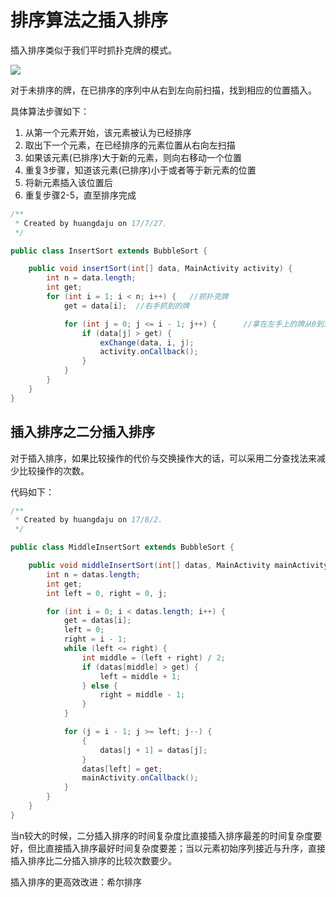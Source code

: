 # 排序算法之插入排序

插入排序类似于我们平时抓扑克牌的模式。

![](http://images2015.cnblogs.com/blog/739525/201603/739525-20160329094816957-1860272498.jpg)

对于未排序的牌，在已排序的序列中从右到左向前扫描，找到相应的位置插入。

具体算法步骤如下：

1. 从第一个元素开始，该元素被认为已经排序
2. 取出下一个元素，在已经排序的元素位置从右向左扫描
3. 如果该元素\(已排序\)大于新的元素，则向右移动一个位置
4. 重复3步骤，知道该元素\(已排序\)小于或者等于新元素的位置
5. 将新元素插入该位置后
6. 重复步骤2-5，直至排序完成

```java
/**
 * Created by huangdaju on 17/7/27.
 */

public class InsertSort extends BubbleSort {

    public void insertSort(int[] data, MainActivity activity) {
        int n = data.length;
        int get;
        for (int i = 1; i < n; i++) {   //抓扑克牌
            get = data[i];  //右手抓到的牌

            for (int j = 0; j <= i - 1; j++) {      //拿在左手上的牌从0到i
                if (data[j] > get) {
                    exChange(data, i, j);
                    activity.onCallback();
                }
            }
        }
    }
}
```

## 插入排序之二分插入排序

对于插入排序，如果比较操作的代价与交换操作大的话，可以采用二分查找法来减少比较操作的次数。

代码如下：

```java
/**
 * Created by huangdaju on 17/8/2.
 */

public class MiddleInsertSort extends BubbleSort {

    public void middleInsertSort(int[] datas, MainActivity mainActivity) {
        int n = datas.length;
        int get;
        int left = 0, right = 0, j;

        for (int i = 0; i < datas.length; i++) {
            get = datas[i];
            left = 0;
            right = i - 1;
            while (left <= right) {
                int middle = (left + right) / 2;
                if (datas[middle] > get) {
                    left = middle + 1;
                } else {
                    right = middle - 1;
                }
            }

            for (j = i - 1; j >= left; j--) {
                {
                    datas[j + 1] = datas[j];
                }
                datas[left] = get;
                mainActivity.onCallback();
            }
        }
    }
}
```

当n较大的时候，二分插入排序的时间复杂度比直接插入排序最差的时间复杂度要好，但比直接插入排序最好时间复杂度要差；当以元素初始序列接近与升序，直接插入排序比二分插入排序的比较次数要少。

插入排序的更高效改进：希尔排序

